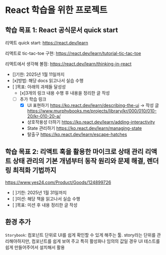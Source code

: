 # React 학습을 위한 프로젝트

## 학습 목표 1: React 공식문서 quick start

리액트 quick start: https://react.dev/learn

리액트로 tic-tac-toe 구현: https://react.dev/learn/tutorial-tic-tac-toe

리액트에서 생각해 볼점: https://react.dev/learn/thinking-in-react

- []기한: 2025년 1월 11일까지
- [x]방법: 해당 docs 읽고나서 실습 수행
- [ ]목표: 아래의 과제들 달성성
  - [x]3개의 링크 내용 수행 후 내용을 정리한 글 작성
  - [ ] 추가 학습 링크
    - [x] UI 표현하기 https://ko.react.dev/learn/describing-the-ui
          -> 작성 글 https://www.murphybooks.me/projects/library/kr/000/010/010-20/kr-010-20-a/
    - 상호작용성 더하기 https://ko.react.dev/learn/adding-interactivity
    - State 관리하기 https://ko.react.dev/learn/managing-state
    - 탈출구 https://ko.react.dev/learn/escape-hatches

## 학습 목표 2: 리액트 훅을 활용한 마이크로 상태 관리 리액트 상태 관리의 기본 개념부터 동작 원리와 문제 해결, 렌더링 최적화 기법까지

https://www.yes24.com/Product/Goods/124899726

- [ ]기한: 2025년 1월 31일까지
- [ ]미션: 해당 책을 읽고나서 실습 수행
- [ ]목표: 미션 후 내용 정리한 글 작성

## 환경 추가

`Storybook`: 컴포넌트 단위로 UI를 쉽게 확인할 수 있게 해주는 툴. story라는 단위를 관리해야하지만, 컴포넌트를 쉽게 보여 주고 특히 활성화나 임의의 값일 경우 UI 테스트를 쉽게 만들어주어서 설치해서 활용
